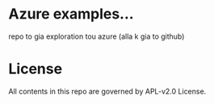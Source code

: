 # Azure examples...

repo to gia exploration tou azure (alla k gia to github)

# License
All contents in this repo are governed by APL-v2.0 License.
